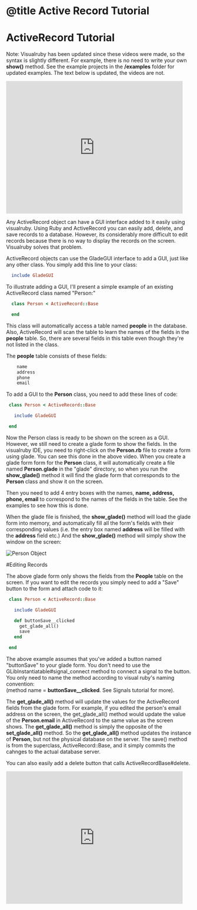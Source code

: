 # @title Active Record Tutorial

# ActiveRecord Tutorial

Note:  Visualruby has been updated since these videos were made, so the syntax is slightly
different.   For example, there is no need to write your own **show()** method.
See the example projects in the **/examples** folder for updated examples.  The text below
is updated, the videos are not.

<p>
  <iframe width="480" height="360" src="https://www.youtube.com/embed/uySVKltD7fk" frameborder="0" allowfullscreen>
  </iframe>
</p>

Any ActiveRecord object can have a GUI interface added to it easily using visualruby.
Using Ruby and ActiveRecord you can easily add, delete, and save records to a
database. However, its considerably more difficult to edit records because there
is no way to display the records on the screen.  Visualruby solves that problem.

ActiveRecord objects can use the GladeGUI interface to add a GUI, just like any other class.
You simply add this line to your class:

```ruby
  include GladeGUI
```

To illustrate adding a GUI, I'll present a simple example of an existing ActiveRecord 
class named "Person:"

```ruby
  class Person < ActiveRecord::Base

  end
```

This class will automatically access a table named <b>people</b> in the database.  Also,
ActiveRecord will scan the table to learn the names of the fields in the **people**
table.  So, there are several fields in this table even though they're not listed in the class.

The **people** table consists of these fields:

```ruby
    name
    address
    phone
    email
```
To add a GUI to the **Person** class, you need to add these lines of code:

```ruby
 class Person < ActiveRecord::Base

   include GladeGUI

 end
```
  
Now the Person class is ready to be shown on the screen as a GUI.  However, we still need to 
create a glade form to show the fields.  In the visualruby IDE, you need to right-click
on the **Person.rb** file to create a form using glade.  You can see this done
in the above video.  When you create a glade form form for the **Person** class, it will automatically
create a file named **Person.glade** in the "glade" directory, so when you run the **show_glade()** method it
will find the glade form that corresponds to the **Person** class and show it on the screen.

Then you need to add 4 entry boxes with the names, **name, address, phone, email** 
to correspond to the names of the fields in the table.  See the examples to see how this is done.

When the glade file is finished, the **show_glade()** method will load the
glade form into memory, and automatically fill
all the form's fields with their corresponding values (i.e. the entry box named **address** will
be filled with the **address** field etc.)  And the **show_glade()** method will simply show the window on the
screen:

![Person Object](http://visualruby.net/img/person.jpg)

#Editing Records

The above glade form only shows the fields from the **People** table on the screen.  If you
want to edit the records you simply need to add a "Save" button to the form and attach code to it:

```ruby
 class Person < ActiveRecord::Base

   include GladeGUI

   def buttonSave__clicked
     get_glade_all()
     save
   end

 end
```

The above example assumes that you've added a button named "buttonSave" to your glade form.
You don't need to use the GLibInstantiatable#signal_connect method to connect a signal to 
the button.  You only need to name the method according to visual ruby's naming convention:  
(method name = **buttonSave__clicked**.  See Signals tutorial for more).

The **get_glade_all()** method will update the values for the ActiveRecord fields from the glade form.
For example, if you edited the person's email address on the screen, the get_glade_all() method
would update the value of the **Person.email** in ActiveRecord to the same value as the screen shows.  The **get_glade_all()**
method is simply the opposite of the **set_glade_all()** method.  So the **get_glade_all()** method
updates the instance of **Person**, but not the physical database on the server.  The save() 
method is from the superclass, ActiveRecord::Base, and it simply commits the cahnges to the actual
database server.

You can also easily add a delete button that calls ActiveRecordBase#delete.

<p>
  <iframe width="480" height="360" src="https://www.youtube.com/embed/3f1Lj5Q2Q8g" frameborder="0" allowfullscreen>
  </iframe>
</p>
  
